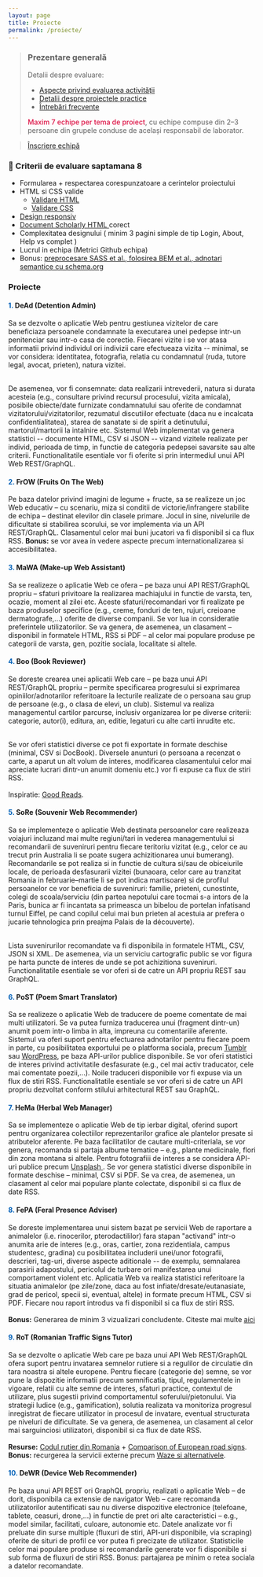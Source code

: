 ```yaml
---
layout: page
title: Proiecte
permalink: /proiecte/
---
```


> ### ️Prezentare generală
> Detalii despre evaluare:
> - <a href="https://profs.info.uaic.ro/~busaco/teach/courses/web/web-exam.html" target="_blank">Aspecte privind evaluarea activităţii </a>
> - <a href="https://profs.info.uaic.ro/~busaco/teach/courses/web/web-projects.html" target="_blank">Detalii despre proiectele practice </a> 
> - <a href="https://docs.google.com/document/d/1-kwayc6-iC5EqXXyk_laMbKxfNhz_wZPxkPNwUZPnsE/edit" target="_blank">Întrebări frecvente </a>
>
> <b style="color: #d14; font-weight:500;">Maxim 7 echipe per tema de proiect</b>, cu echipe compuse din 2–3 persoane din grupele conduse de același responsabil de laborator.
<blockquote class="slides" >
    <a href="https://docs.google.com/forms/d/e/1FAIpQLSdfH_mp1iBfFan5uWG8dJq-4AKW9Bt3LMod78cFl-vI3HguBA/viewform"  class="slides-link">Înscriere echipă</a>
</blockquote>

### 🎯 Criterii de evaluare saptamana 8
- Formularea + respectarea corespunzatoare a cerintelor proiectului
- HTML si CSS valide
  -  <a href="https://validator.w3.org/#validate_by_input" target="_blank">Validare HTML</a>
  -  <a href="https://jigsaw.w3.org/css-validator/#validate_by_input" target="_blank">Validare CSS</a>
- <a href="https://victorvlad19.github.io/web/css/design-responsiv/animatii-css/2022/03/01/laborator-3.html" target="_blank"> Design responsiv </a>
- <a href="https://w3c.github.io/scholarly-html/" target="_blank"> Document Scholarly HTML </a> corect
- Complexitatea designului ( minim 3 pagini simple de tip Login, About, Help vs complet )
- Lucrul in echipa (Metrici Github echipa)
- Bonus: <a href="https://victorvlad19.github.io/web/proiecte/recapitulare/design-si-interac%C5%A3iune-web/2022/03/08/laborator-4.html" target="_blank">preprocesare SASS et al., folosirea BEM et al., adnotari semantice cu schema.org </a>

### Proiecte

<div class="card" markdown="1">

#### <span> <b style="color: #0060b8;">1. </b> <b>DeAd</b> (Detention Admin) </span>

Sa se dezvolte o aplicatie Web pentru gestiunea vizitelor de care beneficiaza persoanele 
condamnate la executarea unei pedepse intr-un penitenciar sau intr-o casa de corectie. 
Fiecarei vizite i se vor atasa informatii privind individul ori indivizii care efectueaza 
vizita -- minimal, se vor considera: identitatea, fotografia, relatia cu condamnatul 
(ruda, tutore legal, avocat, prieten), natura vizitei. <br> <br>

De asemenea, vor fi consemnate: data realizarii intrevederii, natura si durata acesteia 
(e.g., consultare privind recursul procesului, vizita amicala), posibile obiecte/date 
furnizate condamnatului sau oferite de condamnat vizitatorului/vizitatorilor, 
rezumatul discutiilor efectuate (daca nu e incalcata confidentialitatea), 
starea de sanatate si de spirit a detinutului, martorul/martorii la intalnire etc. 
Sistemul Web implementat va genera statistici -- documente HTML, CSV si JSON -- vizand 
vizitele realizate per individ, perioada de timp, in functie de categoria pedepsei 
savarsite sau alte criterii. Functionalitatile esentiale vor fi oferite si prin 
intermediul unui API Web REST/GraphQL.

</div>

<div class="card" markdown="1">

#### <span> <b style="color: #0060b8;">2. </b> <b>FrOW</b> (Fruits On The Web) </span>

Pe baza datelor privind imagini de legume + fructe, sa se realizeze un joc Web educativ 
– cu scenariu, miza si conditii de victorie/infrangere stabilite de echipa – 
destinat elevilor din clasele primare. Jocul in sine, nivelurile de dificultate si 
stabilirea scorului, se vor implementa via un API REST/GraphQL. 
Clasamentul celor mai buni jucatori va fi disponibil si ca flux RSS. 
<b>Bonus:</b> se vor avea in vedere aspecte precum internationalizarea si accesibilitatea.

</div>

<div class="card" markdown="1">

#### <span> <b style="color: #0060b8;">3. </b> <b>MaWA</b> (Make-up Web Assistant) </span>

Sa se realizeze o aplicatie Web ce ofera – pe baza unui API REST/GraphQL propriu –
sfaturi privitoare la realizarea machiajului in functie de varsta, ten, ocazie,
moment al zilei etc. Aceste sfaturi/recomandari vor fi realizate pe baza produselor
specifice (e.g., creme, fonduri de ten, rujuri, creioane dermatografe,...) oferite de
diverse companii. Se vor lua in consideratie preferintele utilizatorilor.
Se va genera, de asemenea, un clasament – disponibil in formatele HTML, RSS si PDF –
al celor mai populare produse pe categorii de varsta, gen, pozitie sociala, localitate
si altele.

</div>

<div class="card" markdown="1">


#### <span> <b style="color: #0060b8;">4. </b> <b>Boo</b> (Book Reviewer) </span>

Se doreste crearea unei aplicatii Web care – pe baza unui API REST/GraphQL propriu – 
permite specificarea progresului si exprimarea opiniilor/adnotarilor referitoare la 
lecturile realizate de o persoana sau grup de persoane (e.g., o clasa de elevi, un club). 
Sistemul va realiza managementul cartilor parcurse, inclusiv organizarea lor pe diverse 
criterii: categorie, autor(i), 
editura, an, editie, legaturi cu alte carti inrudite etc.<br> <br>

Se vor oferi statistici diverse ce pot fi exportate in formate deschise 
(minimal, CSV si DocBook). Diversele anunturi (o persoana a recenzat o carte, a aparut 
un alt volum de interes, modificarea clasamentului celor mai apreciate lucrari dintr-un 
anumit domeniu etc.) vor fi expuse ca flux de stiri RSS.
<br> <br>
Inspiratie: <a href="https://www.goodreads.com/" >Good Reads</a>.


</div>

<div class="card" markdown="1">


#### <span> <b style="color: #0060b8;">5. </b> <b>SoRe</b> (Souvenir Web Recommender) </span>

Sa se implementeze o aplicatie Web destinata persoanelor care realizeaza voiajuri 
incluzand mai multe regiuni/tari in vederea managementului si recomandarii	de suveniruri 
pentru fiecare teritoriu vizitat (e.g., celor ce au trecut prin Australia li se poate 
sugera achizitionarea unui bumerang). Recomandarile se pot realiza si in functie de 
cultura si/sau de obiceiurile locale, de perioada desfasurarii vizitei (bunaoara, celor 
care au tranzitat Romania in februarie–martie li se pot indica martisoare) si de 
profilul persoanelor ce vor beneficia de suveniruri: familie, prieteni, 
cunostinte, colegi de scoala/serviciu (din partea nepotului care tocmai s-a intors de la
Paris, 	bunica ar fi incantata sa primeasca un bibelou de portelan infatisand turnul 
Eiffel, pe cand copilul celui mai bun prieten al acestuia ar prefera o jucarie 
tehnologica prin preajma Palais de la découverte).<br> <br>

Lista suvenirurilor recomandate va fi disponibila in formatele HTML, CSV, JSON si XML. 
De asemenea, via un serviciu cartografic public se vor figura pe harta puncte de interes 
de unde se pot achizitiona suveniruri. Functionalitatile esentiale se vor oferi si de 
catre un API propriu REST sau GraphQL.


</div>


<div class="card" markdown="1">


#### <span> <b style="color: #0060b8;">6. </b> <b>PoST</b> (Poem Smart Translator) </span>

Sa se realizeze o aplicatie Web de traducere de poeme comentate de mai multi utilizatori.
Se va putea furniza traducerea unui (fragment dintr-un) anumit poem intr-o limba in alta,
impreuna cu comentariile aferente. Sistemul va oferi suport pentru efectuarea adnotarilor
pentru fiecare poem in parte, cu posibilitatea exportului pe o platforma sociala, precum
<a href="https://www.tumblr.com/docs/en/api/v2" >Tumblr</a> sau 
<a href="https://developer.wordpress.org/rest-api/">WordPress</a>, pe baza API-urilor publice disponibile. 
Se vor oferi statistici de interes privind activitatile desfasurate (e.g., cel mai activ
traducator, cele mai comentate poezii,...). Noile traduceri disponibile vor fi expuse
via un flux de stiri RSS. Functionalitatile esentiale se vor oferi si de catre un API
propriu dezvoltat conform stilului arhitectural REST sau GraphQL.



</div>

<div class="card" markdown="1">


#### <span> <b style="color: #0060b8;">7. </b> <b>HeMa</b> (Herbal Web Manager) </span>

Sa se implementeze o aplicatie Web de tip ierbar digital, oferind suport pentru 
organizarea colectiilor reprezentarilor grafice ale plantelor presate si atributelor 
aferente. Pe baza facilitatilor de cautare multi-criteriala, se vor genera, recomanda 
si partaja albume tematice – e.g., plante medicinale, flori din zona montana si altele.
Pentru fotografiii de interes a se considera API-uri publice precum
<a href="https://unsplash.com/developers"> Unsplash </a>.
Se vor genera statistici diverse disponibile in formate deschise – minimal, CSV si PDF. 
Se va crea, de asemenea, un clasament al celor mai populare plante colectate, disponibil
si ca flux de date RSS.




</div>

<div class="card" markdown="1">

#### <span> <b style="color: #0060b8;">8. </b> <b>FePA</b> (Feral Presence Adviser) </span>

Se doreste implementarea unui sistem bazat pe servicii Web de raportare a 
animalelor (i.e. rinocerilor, pterodactililor) fara stapan "activand" intr-o 
anumita arie de interes (e.g., oras, cartier, zona rezidentiala, campus studentesc, gradina) 
cu posibilitatea includerii unei/unor fotografii, descrieri, tag-uri, diverse aspecte 
aditionale -- de exemplu, semnalarea parasirii adapostului, pericolul de turbare ori 
manifestarea unui comportament violent etc. Aplicatia Web va realiza statistici 
referitoare la situatia animalelor (pe zile/zone, daca au fost infiate/dresate/eutanasiate, grad de pericol, specii si, eventual, altele) 
in formate precum HTML, CSV si PDF. Fiecare nou raport introdus va fi disponibil 
si ca flux de stiri RSS.
<br><br>
<b>Bonus:</b> Generarea de minim 3 vizualizari concludente. 
Citeste mai multe <a href="" >aici </a>


</div>

<div class="card" markdown="1">

#### <span> <b style="color: #0060b8;">9. </b> <b>RoT</b> (Romanian Traffic Signs Tutor) </span>

Sa se dezvolte o aplicatie Web care pe baza unui API Web REST/GraphQL ofera suport 
pentru invatarea semnelor rutiere si a regulilor de circulatie din tara noastra si 
altele europene. Pentru fiecare (categorie de) semne, se vor pune la dispozitie informatii 
precum semnificatia, tipul, regulamentele in vigoare, relatii cu alte semne de interes, 
sfaturi practice, contextul de utilizare, plus sugestii privind comportamentul 
soferului/pietonului. Via strategii ludice (e.g., gamification), solutia realizata va 
monitoriza progresul inregistrat de fiecare utilizator in procesul de invatare, eventual
structurata pe niveluri de dificultate. Se va genera, de asemenea, un clasament al celor
mai sarguinciosi utilizatori, disponibil si ca flux de date RSS.
<br><br>
<b>Resurse:</b> <a href="https://www.codrutier.ro/">Codul rutier din Romania</a> + <a href="https://www.wikiwand.com/en/Comparison_of_European_road_signs">Comparison of European road signs</a>.
<br>
<b>Bonus:</b> recurgerea la servicii externe precum <a href="https://alternativeto.net/software/waze/">Waze si alternativele</a>.


</div>

<div class="card" markdown="1">

#### <span> <b style="color: #0060b8;">10. </b> <b>DeWR</b> (Device Web Recommender) </span>

Pe baza unui API REST ori GraphQL propriu, realizati o aplicatie Web – de dorit, 
disponibila ca extensie de navigator Web – care recomanda utilizatorilor autentificati 
sau nu diverse dispozitive electronice (telefoane, tablete, ceasuri, drone,...) 
in functie de pret ori alte caracteristici – e.g., model similar, facilitati, culoare, 
autonomie etc. Datele analizate vor fi preluate din surse multiple (fluxuri de stiri, 
API-uri disponibile, via scraping) oferite de situri de profil ce vor putea fi precizate
de utilizator. Statisticile celor mai populare produse si recomandarile generate vor fi 
disponibile si sub forma de fluxuri de stiri RSS. Bonus: partajarea pe minim o retea 
sociala a datelor recomandate.

</div>

